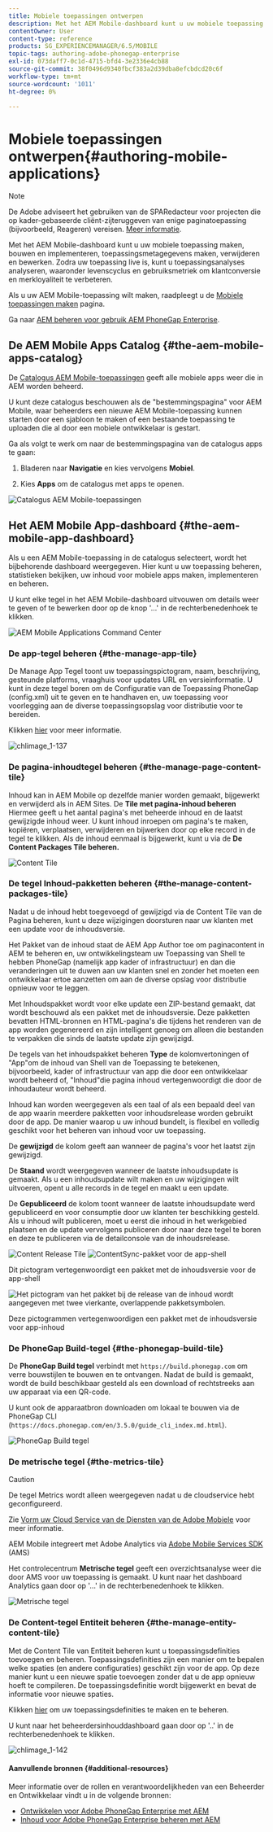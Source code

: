 ```yaml
---
title: Mobiele toepassingen ontwerpen
description: Met het AEM Mobile-dashboard kunt u uw mobiele toepassing maken, bouwen en implementeren, toepassingsmetagegevens maken, verwijderen en bewerken. Volg deze pagina voor meer informatie.
contentOwner: User
content-type: reference
products: SG_EXPERIENCEMANAGER/6.5/MOBILE
topic-tags: authoring-adobe-phonegap-enterprise
exl-id: 073daff7-0c1d-4715-bfd4-3e2336e4cb88
source-git-commit: 38f0496d9340fbcf383a2d39dba8efcbdcd20c6f
workflow-type: tm+mt
source-wordcount: '1011'
ht-degree: 0%

---
```


# Mobiele toepassingen ontwerpen{#authoring-mobile-applications}

>[!NOTE]
>
>De Adobe adviseert het gebruiken van de SPARedacteur voor projecten die op kader-gebaseerde cliënt-zijteruggeven van enige paginatoepassing (bijvoorbeeld, Reageren) vereisen. [Meer informatie](/help/sites-developing/spa-overview.md).

Met het AEM Mobile-dashboard kunt u uw mobiele toepassing maken, bouwen en implementeren, toepassingsmetagegevens maken, verwijderen en bewerken. Zodra uw toepassing live is, kunt u toepassingsanalyses analyseren, waaronder levenscyclus en gebruiksmetriek om klantconversie en merkloyaliteit te verbeteren.

Als u uw AEM Mobile-toepassing wilt maken, raadpleegt u de [Mobiele toepassingen maken](/help/mobile/building-app-mobile-phonegap.md) pagina.

Ga naar [AEM beheren voor gebruik AEM PhoneGap Enterprise](/help/mobile/administer-phonegap.md).

## De AEM Mobile Apps Catalog {#the-aem-mobile-apps-catalog}

De [Catalogus AEM Mobile-toepassingen](http://localhost:4502/aem/apps.html/content/phonegap) geeft alle mobiele apps weer die in AEM worden beheerd.

U kunt deze catalogus beschouwen als de &quot;bestemmingspagina&quot; voor AEM Mobile, waar beheerders een nieuwe AEM Mobile-toepassing kunnen starten door een sjabloon te maken of een bestaande toepassing te uploaden die al door een mobiele ontwikkelaar is gestart.

Ga als volgt te werk om naar de bestemmingspagina van de catalogus apps te gaan:

1. Bladeren naar **Navigatie** en kies vervolgens **Mobiel**.

1. Kies **Apps** om de catalogus met apps te openen.

![Catalogus AEM Mobile-toepassingen](assets/chlimage_1-135.png)

## Het AEM Mobile App-dashboard {#the-aem-mobile-app-dashboard}

Als u een AEM Mobile-toepassing in de catalogus selecteert, wordt het bijbehorende dashboard weergegeven. Hier kunt u uw toepassing beheren, statistieken bekijken, uw inhoud voor mobiele apps maken, implementeren en beheren.

U kunt elke tegel in het AEM Mobile-dashboard uitvouwen om details weer te geven of te bewerken door op de knop &#39;...&#39; in de rechterbenedenhoek te klikken.

![AEM Mobile Applications Command Center](assets/chlimage_1-136.png)

### De app-tegel beheren {#the-manage-app-tile}

De Manage App Tegel toont uw toepassingspictogram, naam, beschrijving, gesteunde platforms, vraaghuis voor updates URL en versieinformatie. U kunt in deze tegel boren om de Configuratie van de Toepassing PhoneGap (config.xml) uit te geven en te handhaven en, uw toepassing voor voorlegging aan de diverse toepassingsopslag voor distributie voor te bereiden.

Klikken [hier](/help/mobile/phonegap-app-details-tile.md) voor meer informatie.

![chlimage_1-137](assets/chlimage_1-137.png)

### De pagina-inhoudtegel beheren {#the-manage-page-content-tile}

Inhoud kan in AEM Mobile op dezelfde manier worden gemaakt, bijgewerkt en verwijderd als in AEM Sites. De **Tile met pagina-inhoud beheren** Hiermee geeft u het aantal pagina&#39;s met beheerde inhoud en de laatst gewijzigde inhoud weer. U kunt inhoud inroepen om pagina&#39;s te maken, kopiëren, verplaatsen, verwijderen en bijwerken door op elke record in de tegel te klikken. Als de inhoud eenmaal is bijgewerkt, kunt u via de **De Content Packages Tile beheren.**

![Content Tile](assets/chlimage_1-138.png)

### De tegel Inhoud-pakketten beheren {#the-manage-content-packages-tile}

Nadat u de inhoud hebt toegevoegd of gewijzigd via de Content Tile van de Pagina beheren, kunt u deze wijzigingen doorsturen naar uw klanten met een update voor de inhoudsversie.

Het Pakket van de inhoud staat de AEM App Author toe om paginacontent in AEM te beheren en, uw ontwikkelingsteam uw Toepassing van Shell te hebben PhoneGap (namelijk app kader of infrastructuur) en dan die veranderingen uit te duwen aan uw klanten snel en zonder het moeten een ontwikkelaar ertoe aanzetten om aan de diverse opslag voor distributie opnieuw voor te leggen.

Met Inhoudspakket wordt voor elke update een ZIP-bestand gemaakt, dat wordt beschouwd als een pakket met de inhoudsversie. Deze pakketten bevatten HTML-bronnen en HTML-pagina&#39;s die tijdens het renderen van de app worden gegenereerd en zijn intelligent genoeg om alleen die bestanden te verpakken die sinds de laatste update zijn gewijzigd.

De tegels van het inhoudspakket beheren **Type** de kolomvertoningen of &quot;App&quot;om de inhoud van Shell van de Toepassing te betekenen, bijvoorbeeld, kader of infrastructuur van app die door een ontwikkelaar wordt beheerd of, &quot;Inhoud&quot;die pagina inhoud vertegenwoordigt die door de inhoudauteur wordt beheerd.

Inhoud kan worden weergegeven als een taal of als een bepaald deel van de app waarin meerdere pakketten voor inhoudsrelease worden gebruikt door de app. De manier waarop u uw inhoud bundelt, is flexibel en volledig geschikt voor het beheren van inhoud voor uw toepassing.

De **gewijzigd** de kolom geeft aan wanneer de pagina&#39;s voor het laatst zijn gewijzigd.

De **Staand** wordt weergegeven wanneer de laatste inhoudsupdate is gemaakt. Als u een inhoudsupdate wilt maken en uw wijzigingen wilt uitvoeren, opent u alle records in de tegel en maakt u een update.

De **Gepubliceerd** de kolom toont wanneer de laatste inhoudsupdate werd gepubliceerd en voor consumptie door uw klanten ter beschikking gesteld. Als u inhoud wilt publiceren, moet u eerst die inhoud in het werkgebied plaatsen en de update vervolgens publiceren door naar deze tegel te boren en deze te publiceren via de detailconsole van de inhoudsrelease.

![Content Release Tile](assets/chlimage_1-139.png) ![ContentSync-pakket voor de app-shell](do-not-localize/chlimage_1-5.png)

Dit pictogram vertegenwoordigt een pakket met de inhoudsversie voor de app-shell

![Het pictogram van het pakket bij de release van de inhoud wordt aangegeven met twee vierkante, overlappende pakketsymbolen.](do-not-localize/chlimage_1-6.png)

Deze pictogrammen vertegenwoordigen een pakket met de inhoudsversie voor app-inhoud

### De PhoneGap Build-tegel {#the-phonegap-build-tile}

De **PhoneGap Build tegel** verbindt met `https://build.phonegap.com` om verre bouwstijlen te bouwen en te ontvangen. Nadat de build is gemaakt, wordt de build beschikbaar gesteld als een download of rechtstreeks aan uw apparaat via een QR-code.

U kunt ook de apparaatbron downloaden om lokaal te bouwen via de PhoneGap CLI (`https://docs.phonegap.com/en/3.5.0/guide_cli_index.md.html`).

![PhoneGap Build tegel](assets/chlimage_1-140.png)

### De metrische tegel {#the-metrics-tile}

>[!CAUTION]
>
>De tegel Metrics wordt alleen weergegeven nadat u de cloudservice hebt geconfigureerd.
>
>Zie [Vorm uw Cloud Service van de Diensten van de Adobe Mobiele](/help/mobile/configure-adobe-mobile-cloud-service.md) voor meer informatie.

AEM Mobile integreert met Adobe Analytics via [Adobe Mobile Services SDK](https://experienceleague.adobe.com/docs/mobile.html?lang=en) (AMS)

Het controlecentrum **Metrische tegel** geeft een overzichtsanalyse weer die door AMS voor uw toepassing is gemaakt. U kunt naar het dashboard Analytics gaan door op &#39;...&#39; in de rechterbenedenhoek te klikken.

![Metrische tegel](assets/chlimage_1-141.png)

### De Content-tegel Entiteit beheren {#the-manage-entity-content-tile}

Met de Content Tile van Entiteit beheren kunt u toepassingsdefinities toevoegen en beheren. Toepassingsdefinities zijn een manier om te bepalen welke spaties (en andere configuraties) geschikt zijn voor de app. Op deze manier kunt u een nieuwe spatie toevoegen zonder dat u de app opnieuw hoeft te compileren. De toepassingsdefinitie wordt bijgewerkt en bevat de informatie voor nieuwe spaties.

Klikken [hier](/help/mobile/phonegap-app-definitions.md) om uw toepassingsdefinities te maken en te beheren.

U kunt naar het beheerdersinhouddashboard gaan door op &#39;..&#39; in de rechterbenedenhoek te klikken.

![chlimage_1-142](assets/chlimage_1-142.png)

#### Aanvullende bronnen {#additional-resources}

Meer informatie over de rollen en verantwoordelijkheden van een Beheerder en Ontwikkelaar vindt u in de volgende bronnen:

* [Ontwikkelen voor Adobe PhoneGap Enterprise met AEM](/help/mobile/developing-in-phonegap.md)
* [Inhoud voor Adobe PhoneGap Enterprise beheren met AEM](/help/mobile/administer-phonegap.md)
